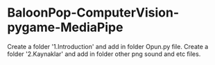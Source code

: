 ﻿# BaloonPop-ComputerVision-pygame-MediaPipe
Create a folder '1.Introduction' and add in folder Opun.py file.
Create a folder '2.Kaynaklar' and add in folder other png sound and etc files.
